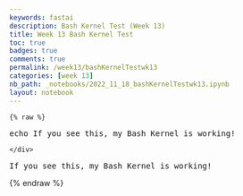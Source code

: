 ```yaml
---
keywords: fastai
description: Bash Kernel Test (Week 13)
title: Week 13 Bash Kernel Test
toc: true 
badges: true
comments: true
permalink: /week13/bashKernelTestwk13
categories: [week 13]
nb_path: _notebooks/2022_11_18_bashKernelTestwk13.ipynb
layout: notebook
---
```


<!--
#################################################
### THIS FILE WAS AUTOGENERATED! DO NOT EDIT! ###
#################################################
# file to edit: _notebooks/2022_11_18_bashKernelTestwk13.ipynb
-->

<div class="container" id="notebook-container">
        
    {% raw %}
    
<div class="cell border-box-sizing code_cell rendered">
<div class="input">

<div class="inner_cell">
    <div class="input_area">
<div class=" highlight hl-bash"><pre><span></span><span class="nb">echo</span> If you see this, my Bash Kernel is working!
</pre></div>

    </div>
</div>
</div>

<div class="output_wrapper">
<div class="output">

<div class="output_area">

<div class="output_subarea output_stream output_stdout output_text">
<pre>If you see this, my Bash Kernel is working!
</pre>
</div>
</div>

</div>
</div>

</div>
    {% endraw %}

</div>
 

